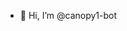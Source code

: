 - 👋 Hi, I’m @canopy1-bot

<!---
canopy1-bot/canopy1-bot is a ✨ special ✨ repository because its `README.md` (this file) appears on your GitHub profile.
You can click the Preview link to take a look at your changes.
--->
